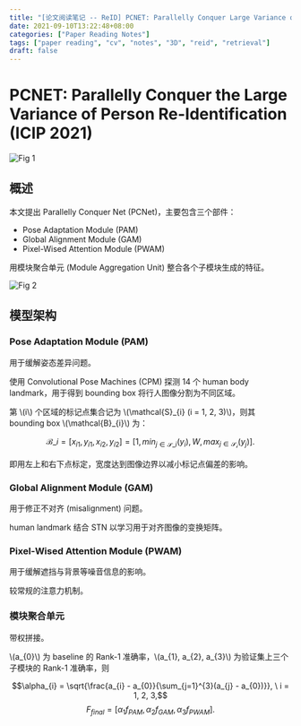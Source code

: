 ```yaml
---
title: "[论文阅读笔记 -- ReID] PCNET: Parallelly Conquer Large Variance of Person ReId (ICIP 2021)"
date: 2021-09-10T13:22:48+08:00
categories: ["Paper Reading Notes"]
tags: ["paper reading", "cv", "notes", "3D", "reid", "retrieval"]
draft: false
---
```


# PCNET: Parallelly Conquer the Large Variance of Person Re-Identification (ICIP 2021)

![Fig 1](/images/2021/PRN95/1.png)

## 概述

本文提出 Parallelly Conquer Net (PCNet)，主要包含三个部件：  

+ Pose Adaptation Module (PAM)
+ Global Alignment Module (GAM)
+ Pixel-Wised Attention Module (PWAM)

用模块聚合单元 (Module Aggregation Unit) 整合各个子模块生成的特征。  

![Fig 2](/images/2021/PRN95/2.png)

## 模型架构

### Pose Adaptation Module (PAM)

用于缓解姿态差异问题。  

使用 Convolutional Pose Machines (CPM) 探测 14 个 human body landmark，用于得到 bounding box 将行人图像分割为不同区域。  

第 \\(i\\) 个区域的标记点集合记为 \\(\mathcal{S}\_{i} (i = 1, 2, 3)\\)，则其 bounding box \\(\mathcal{B}\_{i}\\) 为：  

$$\mathcal{B}\_{i} = [x_{i1}, y_{i1}, x_{i2}, y_{i2}] = [1, min_{j \in \mathcal{S}\_{i}}(y_{i}), W, max_{j \in \mathcal{S_{i}}}(y_{j})].$$

即用左上和右下点标定，宽度达到图像边界以减小标记点偏差的影响。  

### Global Alignment Module (GAM)

用于修正不对齐 (misalignment) 问题。  

human landmark 结合 STN 以学习用于对齐图像的变换矩阵。  

### Pixel-Wised Attention Module (PWAM)

用于缓解遮挡与背景等噪音信息的影响。  

较常规的注意力机制。  

### 模块聚合单元

带权拼接。  

\\(a_{0}\\) 为 baseline 的 Rank-1 准确率，\\(a_{1}, a_{2}, a_{3}\\) 为验证集上三个子模块的 Rank-1 准确率，则  

$$\alpha_{i} = \sqrt{\frac{a_{i} - a_{0}}{\sum_{j=1}^{3}(a_{j} - a_{0})}}, \ i = 1, 2, 3,$$
$$F_{final} = [\alpha_{1} f_{PAM}, \alpha_{2} f_{GAM}, \alpha_{3} f_{PWAM}].$$
